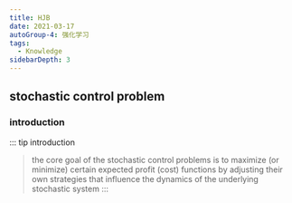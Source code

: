 ```yaml
---
title: HJB
date: 2021-03-17
autoGroup-4: 强化学习
tags:
  - Knowledge
sidebarDepth: 3
---
```



## stochastic control problem

### introduction
::: tip introduction
> the core goal of the stochastic control problems is to maximize (or
minimize) certain expected profit (cost) functions by adjusting their own strategies that influence the dynamics of the underlying stochastic system
:::

<!-- ### optimal liquidation problem
::: warning
$$\begin{array}{ll}
    \mathcal{H}(x,S,q) &= \sup_{v \in \mathcal{A}}\mathbb{E}\left[X_T^v + Q^v_T(S_T^v - \alpha Q_T^v) - \phi \int_t^T (Q_s^v)^2ds \right] \tag{1} \\
    \text{inventory: } & dQ_t^v = -v_tdt, \; q_0 = \mathfrak{N} \\
    \text{price: } & dS_t^v = -g(v_t)dt + \sigma dW_t, \; S_0 = S \\
    \text{execution: } & \hat S_t^v = S_t^v - f(v_t), \; \hat S_0 = S \\
    \text{cash: } & dX_t^v = v_t\hat S_t^v dt, \; X_0 = x
\end{array}$$
- $\mathbf{v} = (v_t)_{0\leq t\leq T}$ is trading speed, which is the variable that agent controls to liquidate or acquire shares in the optimization problem and $v_t^\star$ denotes the optimal rate
- $\mathbf{Q^v} = (Q_t^v)_{0\leq t\leq T}$ is the agent’s inventory, which is affected by how fast the agent trades
- $\mathbf{W} = (W_t)_{0\leq t\leq T}$ is a Brownian motion
- $\mathbf{S^v} = (S^v_t)_{0\leq t\leq T}$ is the price process, and is affected primarily by the trading rates as well
- $\mathbf{\hat S^v} = (\hat S^v_t)_{0\leq t\leq T}$ is the execution price process, which the agent can sell/buy by walking the LOB
- $\mathbf{X^v} = (X^v_t)_{0\leq t\leq T}$ is the cash process resulting from the agent's execution strategy
- $g,f: \mathbf{R} \rightarrow \mathbf{R}^+$ denote the permanent and temporary price impact that agent's trading decisions has on the fundamental price and execution price respectively
- $\mathcal{A}$ is the admissible set of strategies: $\mathcal{F}$-measurable/predictable non-negative bounded strategies.
::: -->

